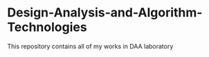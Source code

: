 # Design-Analysis-and-Algorithm-Technologies
This repository contains all of my works in DAA laboratory
